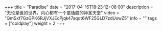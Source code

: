 +++
title = "Paradise"
date = "2017-04-16T18:23:12+08:00"
description = "无论是谁的世界，内心都有一个童话般的神圣天堂"
video = "QmSxf7GzGPK6RJjVXJEcPjqk47sqqt6WF25GLD7zdUowZ5"
info = ""
tags = ["coldplay"]
weight = 2
+++
